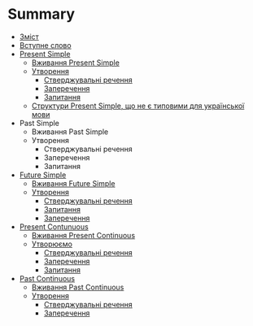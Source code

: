 # Summary

* [Зміст](README.md)
* [Вступне слово](vstup.md)
* [Present Simple](1/present_simple.md)
   * [Вживання Present Simple](1/vjivayemo.md)
   * [Утворення](1/utvoryuyemmo.md)
       * [Стверджувальні речення](1/rozpovidni_rechennya.md)
       * [Заперечення](1/zaperechennya.md)
       * [Запитання](1/zapitanna.md)
   * [Структури Present Simple, що не є типовими для української мови](1/netipovi_strukturi.md)
* Past Simple
   * Вживання Past Simple
   * Утворення
       * Стверджувальні речення
       * Заперечення
       * Запитання
* [Future Simple](3/Future_Simple.md)
   * [Вживання Future Simple](3/vjivannya.md)
   * [Утворення](3/utvorennya.md)
       * [Стверджувальні речення](3/rozpovidni_rechennya.md)
       * [Запитання](3/zapitannya.md)
       * [Заперечення](3/zaperechennya.md)
* [Present Contunuous](4/Present_Continuous.md)
   * [Вживання Present Continuous](4/vjivannya.md)
   * [Утворюємо](4/utvoryuyemo.md)
       * [Стверджувальні речення](4/rozpovidni_rechennya.md)
       * [Заперечення](4/zaperechennya.md)
       * [Запитання](4/zapitannya.md)
* [Past Continuous](5/past_continuous.md)
   * [Вживання Past Continuous](5/vjivannya.md)
   * [Утворення](5/utvorennya.md)
       * [Стверджувальні речення](5/rozpovidni_rechennya.md)
       * [Заперечення](5/zaperechennya.md)

